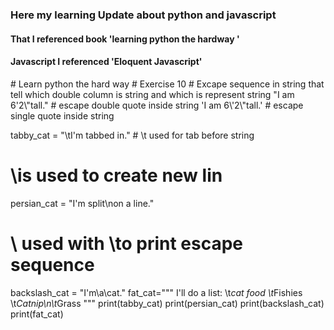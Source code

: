 <H3>Here  my learning Update about python and javascript</H3>
<H4>That I referenced  book 'learning python the hardway '</h4>
<h4>Javascript I referenced 'Eloquent Javascript'</h4>
# Learn python the hard way
# Exercise 10 
# Excape sequence in  string that tell which double column is string and which is represent string
"I am 6'2\"tall."
# escape double quote inside string
'I am 6\'2\"tall.'
# escape single quote inside string

tabby_cat = "\tI'm tabbed in." # \t used for tab before string
# \is used to create new lin
persian_cat = "I'm split\non a line."
# \ used with \to print escape sequence
backslash_cat = "I'm\\a\\cat."
fat_cat="""
I'll do a list:
\t*cat food
\t*Fishies
\t*Catnip\n\t*Grass
"""
print(tabby_cat)
print(persian_cat)
print(backslash_cat)
print(fat_cat)
